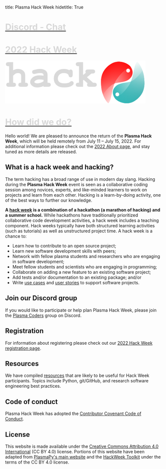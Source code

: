 title: Plasma Hack Week
hidetitle: True

<!-- Feature Cards -->

<div class="feature-row" style="margin-bottom: 16px">
    <!-- Feature 1 -->
    <div class="feature-column">
        <a class="feature-link" href="https://discord.gg/HdsZkp9M35">
        <div class="feature-card"
              style="background: linear-gradient(to left,
                                 var(--plasmapy-darkblue) 0%,
                                 var(--plasmapy-light-red) 200%);">
            <div>
                <h1 style="color: #d8d8d8; font-weight: bold">
                    Discord - Chat
                </h1>
                <!--
                <h1 style="color: #d8d8d8; font-weight: bold">
                    Chat
                </h1>
                -->
            </div>
        </div>
        </a>
    </div>
    <!-- Feature 2 -->
    <div class="feature-column">
        <a class="feature-link" href="2022/about">
        <div class="feature-card"
              style="background-image: none;
                     background-color: var(--plasmapy-darkblue)">
            <div>
                <h1 style="color: #d8d8d8; margin-bottom: 18px; font-weight: bold">
                    2022 Hack Week
                </h1>
                <img src="/images/hack_logo(v7)_light.png" alt="" style="max-width: 90%">
            </div>
        </div>
        </a>
    </div>
    <!-- Feature 3 -->
    <div class="feature-column">
        <a class="feature-link" href="2022/exit_survey">
        <div class="feature-card"
              style="background: linear-gradient(to right,
                                 var(--plasmapy-darkblue) 0%,
                                 var(--plasmapy-bluegreen) 200%);">
            <div>
                <h1 style="color: #d8d8d8; font-weight: bold">
                    How did we do?
                </h1>
            </div>
        </div>
        </a>
    </div>
</div>

Hello world!  We are pleased to announce the return of the **Plasma
Hack Week**, which will be held remotely from July 11 – July 15, 2022.  For
additional information please check out the
[2022 About page](./2022/about), and stay tuned as more details are
released.

## What is a hack week and hacking?

The term hacking has a broad range of use in modern day slang.  Hacking
during the **Plasma Hack Week** event is seen as a collaborative
coding session among novices, experts, and like-minded learners to work
on projects and learn from each other.  Hacking is a learn-by-doing
activity, one of the best ways to further our knowledge.

**A [hack week](https://doi.org/10.1073/pnas.1717196115) is a combination
of a hackathon (a marathon of hacking) and a summer school.**  While
hackathons have traditionally prioritized collaborative code development
activities, a hack week includes a teaching component.  Hack weeks
typically have both structured learning activities (such as tutorials) as
well as unstructured project time. A hack week is a chance to:

- Learn how to contribute to an open source project;
- Learn new software development skills with peers;
- Network with fellow plasma students and researchers who are engaging
  in software development;
- Meet fellow students and scientists who are engaging in programming;
- Collaborate on adding a new feature to an existing software project;
- Add tests and/or documentation to an existing package; and/or
- Write [use cases](https://en.wikipedia.org/wiki/Use_case) and
  [user stories](https://en.wikipedia.org/wiki/User_story) to support
  software projects.

## Join our Discord group

If you would like to participate or help plan Plasma Hack Week, please
join the [Plasma Coders](https://discord.gg/HdsZkp9M35) group on Discord.

## Registration

For information about registering please check out our
[2022 Hack Week registration page](./2022/registration).

<!--
## Installing software for the Hack Week

Please follow these [installation instructions](/2022/install) if you
would like to install any of the software needed for the Hack Week.

Alternatively, clicking on the following binder link will initialize a
Python environment that can be run from your browser.  This environment
will have most of the Python packages needed for the week pre-installed,
along with `git`.

[![Binder](https://mybinder.org/badge_logo.svg)](https://mybinder.org/v2/gh/PlasmaPy/hack-week/HEAD)
-->

## Resources

We have compiled [resources](./resources) that are likely to be useful
for Hack Week participants.  Topics include Python, git/GitHub, and
research software engineering best practices.

## Code of conduct

Plasma Hack Week has adopted the [Contributor Covenant Code of
Conduct](https://www.contributor-covenant.org/version/2/0/code_of_conduct/).

<!--
## Python tutorials

We held two [tutorials to introduce Python](./2022/python) to
participants who are new to Python.  These tutorials were held
the week before the Hack Week on Monday, June 21 and Tuesday, June 22 at
15 UTC (5 pm CEST / 11 am EDT / 8 am PDT).
-->

## License

This website is made available under the [Creative Commons Attribution 4.0
International](https://creativecommons.org/licenses/by/4.0/) (CC BY 4.0)
license.  Portions of this website have been adapted from
[PlasmaPy's main website](https://www.plasmapy.org/) and the
[HackWeek Toolkit](https://uwescience.github.io/HackWeek-Toolkit/#)
under the terms of the CC BY 4.0 license.

